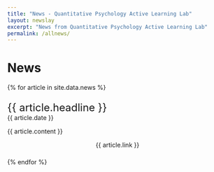 ```yaml
---
title: "News - Quantitative Psychology Active Learning Lab"
layout: newslay
excerpt: "News from Quantitative Psychology Active Learning Lab"
permalink: /allnews/
---
```

# News

{% for article in site.data.news %}
<p style="padding: 0.6em 0 0 0">
<font size="+2">{{ article.headline }}</font><br>
{{ article.date }} </p>
<p>{{ article.content }}</p>
<p align="center" style="padding: 0 0 0.6em 0"> {{ article.link }} </p>
{% endfor %}
